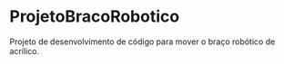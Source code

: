 # ProjetoBracoRobotico
Projeto de desenvolvimento de código para mover o braço robótico de acrílico.
